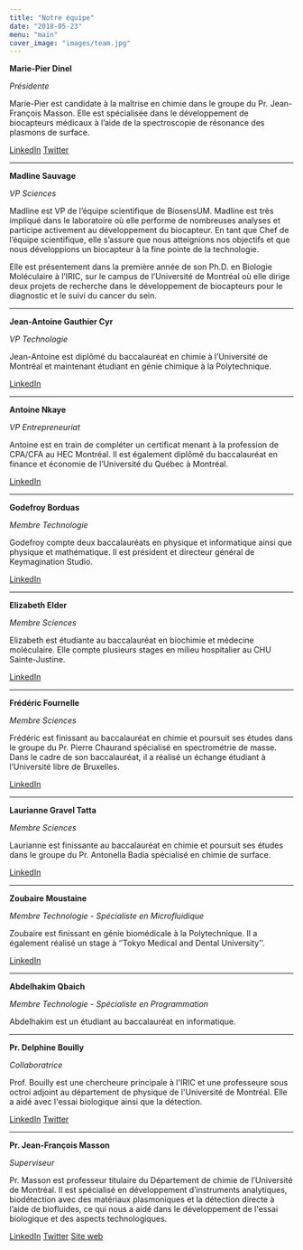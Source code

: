 ```yaml
---
title: "Notre équipe"
date: "2018-05-23"
menu: "main"
cover_image: "images/team.jpg"
---
```


<!--more-->

**Marie-Pier Dinel**

*Présidente*

Marie-Pier est candidate à la maîtrise en chimie dans le groupe du
Pr. Jean-François Masson. Elle est spécialisée dans le développement de
biocapteurs médicaux à l’aide de la spectroscopie de résonance des plasmons de
surface.

[LinkedIn](//linkedin.com/in/marie-pier-dinel-677658b9)
[Twitter](//twitter.com/MPDinel)

---

**Madline Sauvage**

*VP Sciences*

Madline est VP de l’équipe scientifique de BiosensUM. Madline est très impliqué
dans le laboratoire où elle performe de nombreuses analyses et participe
activement au développement du biocapteur. En tant que Chef de l’équipe
scientifique, elle s’assure que nous atteignions nos objectifs et que nous
développions un biocapteur à la fine pointe de la technologie.

Elle est présentement dans la première année de son Ph.D. en Biologie
Moléculaire à l’IRIC, sur le campus de l’Université de Montréal où elle dirige
deux projets de recherche dans le développement de biocapteurs pour le
diagnostic et le suivi du cancer du sein.

---

**Jean-Antoine Gauthier Cyr**

*VP Technologie*

Jean-Antoine est diplômé du baccalauréat en chimie à l’Université de Montréal
et maintenant étudiant en génie chimique à la Polytechnique.

[LinkedIn](//linkedin.com/in/jean-antoine-gauthier-cyr-8904b6134)

---

**Antoine Nkaye**

*VP Entrepreneuriat*

Antoine est en train de compléter un certificat menant à la profession de
CPA/CFA au HEC Montréal. Il est également diplômé du baccalauréat en finance et
économie de l’Université du Québec à Montréal.

[LinkedIn](//linkedin.com/in/antoine-nkaye-5bbb438b)

---

**Godefroy Borduas**

*Membre Technologie*

Godefroy compte deux baccalauréats en physique et informatique ainsi que
physique et mathématique. Il est président et directeur général de
Keymagination Studio.

[LinkedIn](//linkedin.com/in/godefroy-borduas-a798bba3)

---

**Elizabeth Elder**

*Membre Sciences*

Elizabeth est étudiante au baccalauréat en biochimie et médecine moléculaire.
Elle compte plusieurs stages en milieu hospitalier au CHU Sainte-Justine.

[LinkedIn](//linkedin.com/in/elizabeth-elder-11010171)

---

**Frédéric Fournelle**

*Membre Sciences*

Frédéric est finissant au baccalauréat en chimie et poursuit ses études dans le
groupe du Pr. Pierre Chaurand spécialisé en spectrométrie de masse. Dans le
cadre de son baccalauréat, il a réalisé un échange étudiant à l’Université
libre de Bruxelles.

[LinkedIn](//linkedin.com/in/frédéric-fournelle-5a3a8b169)

---

**Laurianne Gravel Tatta**

*Membre Sciences*

Laurianne est finissante au baccalauréat en chimie et poursuit ses études dans
le groupe du Pr. Antonella Badia spécialisé en chimie de surface.

[LinkedIn](//ca.linkedin.com/in/laurianne-gravel-tatta-91880a131)

---

**Zoubaire Moustaine**

*Membre Technologie - Spécialiste en Microfluidique*

Zoubaire est finissant en génie biomédicale à la Polytechnique. Il a également
réalisé un stage à ‘’Tokyo Medical and Dental University’’.

[LinkedIn](//linkedin.com/in/zoubaire-moustaine-68b376b2)

---

**Abdelhakim Qbaich**

*Membre Technologie - Spécialiste en Programmation*

Abdelhakim est un étudiant au baccalauréat en informatique.

---

**Pr. Delphine Bouilly**

*Collaboratrice*

Prof. Bouilly est une chercheure principale à l'IRIC et une professeure sous
octroi adjoint au département de physique de l'Université de Montréal. Elle a
aidé avec l'essai biologique ainsi que la détection.

[LinkedIn](//linkedin.com/in/delphine-bouilly-06753053)
[Twitter](//twitter.com/delphinebouilly)

---

**Pr. Jean-François Masson**

*Superviseur*

Pr. Masson est professeur titulaire du Département de chimie de l’Université de
Montréal. Il est spécialisé en développement d’instruments analytiques,
biodétection avec des matériaux plasmoniques et la détection directe à l’aide
de biofluides, ce qui nous a aidé dans le développement de l'essai biologique et
des aspects technologiques.

[LinkedIn](//linkedin.com/in/jean-francois-masson-5071181a)
[Twitter](//twitter.com/Masson_chem)
[Site web](//sprbiosensors.com)
